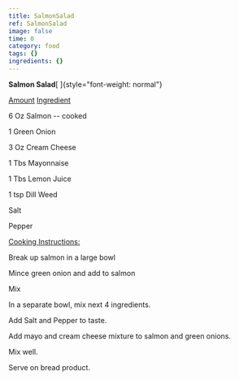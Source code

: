 ```yaml
---
title: SalmonSalad
ref: SalmonSalad
image: false
time: 0
category: food
tags: {}
ingredients: {}
---
```

**Salmon Salad**[ ]{style="font-weight: normal"}



[Amount]() [Ingredient]()


6 Oz Salmon -- cooked

1 Green Onion


3 Oz Cream Cheese

1 Tbs Mayonnaise

1 Tbs Lemon Juice

1 tsp Dill Weed


Salt

Pepper



[Cooking Instructions:]()


Break up salmon in a large bowl


Mince green onion and add to salmon


Mix


In a separate bowl, mix next 4 ingredients.

Add Salt and Pepper to taste.


Add mayo and cream cheese mixture to salmon and green onions.

Mix well.


Serve on bread product.


